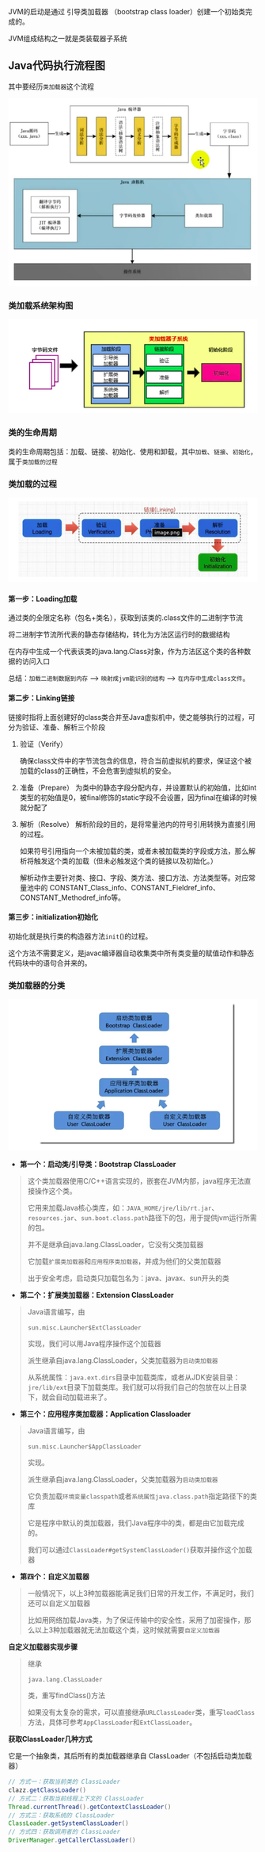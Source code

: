 JVM的启动是通过 引导类加载器 （bootstrap class loader）创建一个初始类完成的。

JVM组成结构之一就是类装载器子系统

## Java代码执行流程图

其中要经历`类加载器`这个流程

![image-20210815154445722](%E7%B1%BB%E5%8A%A0%E8%BD%BD%E7%9A%84%E8%BF%87%E7%A8%8B.assets/image-20210815154445722.png)

### 类加载系统架构图

![image-20210815154542988](%E7%B1%BB%E5%8A%A0%E8%BD%BD%E7%9A%84%E8%BF%87%E7%A8%8B.assets/image-20210815154542988.png)

### 类的生命周期

类的生命周期包括：加载、链接、初始化、使用和卸载，其中`加载`、`链接`、`初始化`，属于`类加载的过程`

### 类加载的过程

![image-20210815154636129](%E7%B1%BB%E5%8A%A0%E8%BD%BD%E7%9A%84%E8%BF%87%E7%A8%8B.assets/image-20210815154636129.png)

#### 第一步：Loading加载

通过类的全限定名称（包名+类名），获取到该类的.class文件的二进制字节流

将二进制字节流所代表的静态存储结构，转化为方法区运行时的数据结构

在内存中生成一个代表该类的java.lang.Class对象，作为方法区这个类的各种数据的访问入口

总结：`加载二进制数据到内存` —> `映射成jvm能识别的结构` —> `在内存中生成class文件`。

#### 第二步：Linking链接

链接时指将上面创建好的class类合并至Java虚拟机中，使之能够执行的过程，可分为验证、准备、解析三个阶段

1. 验证（Verify）

   确保class文件中的字节流包含的信息，符合当前虚拟机的要求，保证这个被加载的class的正确性，不会危害到虚拟机的安全。

2. 准备（Prepare）
   为类中的静态字段分配内存，并设置默认的初始值，比如int类型的初始值是0，被final修饰的static字段不会设置，因为final在编译的时候就分配了

3. 解析（Resolve）
   解析阶段的目的，是将常量池内的符号引用转换为直接引用的过程。

   如果符号引用指向一个未被加载的类，或者未被加载类的字段或方法，那么解析将触发这个类的加载（但未必触发这个类的链接以及初始化。）

   解析动作主要针对类、接口、字段、类方法、接口方法、方法类型等。对应常量池中的 CONSTANT_Class_info、CONSTANT_Fieldref_info、CONSTANT_Methodref_info等。

#### 第三步：initialization初始化

初始化就是执行类的构造器方法`init`()的过程。

这个方法不需要定义，是javac编译器自动收集类中所有类变量的赋值动作和静态代码块中的语句合并来的。

### 类加载器的分类

![image-20210815160050393](%E7%B1%BB%E5%8A%A0%E8%BD%BD%E7%9A%84%E8%BF%87%E7%A8%8B.assets/image-20210815160050393.png)

- **第一个：启动类/引导类：Bootstrap ClassLoader**

> 这个类加载器使用C/C++语言实现的，嵌套在JVM内部，java程序无法直接操作这个类。
>
> 它用来加载Java核心类库，如：`JAVA_HOME/jre/lib/rt.jar`、`resources.jar`、`sun.boot.class.path`路径下的包，用于提供jvm运行所需的包。
>
> 并不是继承自java.lang.ClassLoader，它没有父类加载器
>
> 它加载`扩展类加载器`和`应用程序类加载器`，并成为他们的父类加载器
>
> 出于安全考虑，启动类只加载包名为：java、javax、sun开头的类

- **第二个：扩展类加载器：Extension ClassLoader**

> Java语言编写，由
>
> ```
> sun.misc.Launcher$ExtClassLoader
> ```
>
> 实现，我们可以用Java程序操作这个加载器
>
> 派生继承自java.lang.ClassLoader，父类加载器为`启动类加载器`
>
> 从系统属性：`java.ext.dirs`目录中加载类库，或者从JDK安装目录：`jre/lib/ext`目录下加载类库。我们就可以将我们自己的包放在以上目录下，就会自动加载进来了。

- **第三个：应用程序类加载器：Application Classloader**

> Java语言编写，由
>
> ```
> sun.misc.Launcher$AppClassLoader
> ```
>
> 实现。
>
> 派生继承自java.lang.ClassLoader，父类加载器为`启动类加载器`
>
> 它负责加载`环境变量classpath`或者`系统属性java.class.path`指定路径下的类库
>
> 它是程序中默认的类加载器，我们Java程序中的类，都是由它加载完成的。
>
> 我们可以通过`ClassLoader#getSystemClassLoader()`获取并操作这个加载器

- **第四个：自定义加载器**

> 一般情况下，以上3种加载器能满足我们日常的开发工作，不满足时，我们还可以自定义加载器
>
> 比如用网络加载Java类，为了保证传输中的安全性，采用了加密操作，那么以上3种加载器就无法加载这个类，这时候就需要`自定义加载器`

**自定义加载器实现步骤**

> 继承
>
> ```
> java.lang.ClassLoader
> ```
>
> 类，重写findClass()方法
>
> 如果没有太复杂的需求，可以直接继承`URLClassLoader`类，重写`loadClass`方法，具体可参考`AppClassLoader`和`ExtClassLoader`。

**获取ClassLoader几种方式**

它是一个抽象类，其后所有的类加载器继承自 ClassLoader（不包括启动类加载器）

```java
// 方式一：获取当前类的 ClassLoader
clazz.getClassLoader()
// 方式二：获取当前线程上下文的 ClassLoader
Thread.currentThread().getContextClassLoader()
// 方式三：获取系统的 ClassLoader
ClassLoader.getSystemClassLoader()
// 方式四：获取调用者的 ClassLoader
DriverManager.getCallerClassLoader()
```